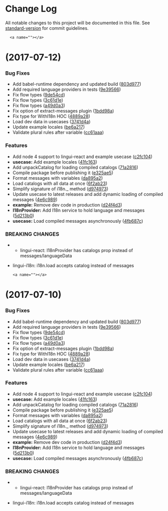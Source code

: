 # Change Log

All notable changes to this project will be documented in this file.
See [standard-version](https://github.com/conventional-changelog/standard-version) for commit guidelines.

      <a name=""></a>
#  (2017-07-12)


### Bug Fixes

* Add babel-runtime dependency and updated build ([803d977](https://github.com/lingui/js-lingui/commit/803d977))
* Add required language providers in tests ([9e39566](https://github.com/lingui/js-lingui/commit/9e39566))
* Fix flow types ([9de54cd](https://github.com/lingui/js-lingui/commit/9de54cd))
* Fix flow types ([3c61d1e](https://github.com/lingui/js-lingui/commit/3c61d1e))
* Fix flow types ([a49d0a3](https://github.com/lingui/js-lingui/commit/a49d0a3))
* Fix option of extract-messages plugin ([1bdd98a](https://github.com/lingui/js-lingui/commit/1bdd98a))
* Fix type for WithI18n HOC ([4889a28](https://github.com/lingui/js-lingui/commit/4889a28))
* Load dev data in usecases ([3741d4a](https://github.com/lingui/js-lingui/commit/3741d4a))
* Update example locales ([be6a217](https://github.com/lingui/js-lingui/commit/be6a217))
* Validate plural rules after variable ([cc61aaa](https://github.com/lingui/js-lingui/commit/cc61aaa))


### Features

* Add node 4 support to lingui-react and example usecase ([c2fc104](https://github.com/lingui/js-lingui/commit/c2fc104))
* **usecase:** Add example locales ([41fc163](https://github.com/lingui/js-lingui/commit/41fc163))
* Add unpackCatalog for loading compiled catalogs ([71a2816](https://github.com/lingui/js-lingui/commit/71a2816))
* Compile package before publishing it ([e325ae5](https://github.com/lingui/js-lingui/commit/e325ae5))
* Format messages with variables ([da895a2](https://github.com/lingui/js-lingui/commit/da895a2))
* Load catalogs with all data at once ([6f2ab23](https://github.com/lingui/js-lingui/commit/6f2ab23))
* Simplify signature of i18n._ method ([d974973](https://github.com/lingui/js-lingui/commit/d974973))
* Update usecase to latest releases and add dynamic loading of compiled messages ([4e6c989](https://github.com/lingui/js-lingui/commit/4e6c989))
* **example:** Remove dev code in production ([d24f4d3](https://github.com/lingui/js-lingui/commit/d24f4d3))
* **I18nProvider:** Add I18n service to hold language and messages ([5d213b0](https://github.com/lingui/js-lingui/commit/5d213b0))
* **usecase:** Load compiled messages asynchronously ([4fb687c](https://github.com/lingui/js-lingui/commit/4fb687c))


### BREAKING CHANGES

* - lingui-react: I18nProvider has catalogs prop instead of
messages/languageData
- lingui-i18n: i18n.load accepts catalog instead of messages




      <a name=""></a>
#  (2017-07-10)


### Bug Fixes

* Add babel-runtime dependency and updated build ([803d977](https://github.com/lingui/js-lingui/commit/803d977))
* Add required language providers in tests ([9e39566](https://github.com/lingui/js-lingui/commit/9e39566))
* Fix flow types ([9de54cd](https://github.com/lingui/js-lingui/commit/9de54cd))
* Fix flow types ([3c61d1e](https://github.com/lingui/js-lingui/commit/3c61d1e))
* Fix flow types ([a49d0a3](https://github.com/lingui/js-lingui/commit/a49d0a3))
* Fix option of extract-messages plugin ([1bdd98a](https://github.com/lingui/js-lingui/commit/1bdd98a))
* Fix type for WithI18n HOC ([4889a28](https://github.com/lingui/js-lingui/commit/4889a28))
* Load dev data in usecases ([3741d4a](https://github.com/lingui/js-lingui/commit/3741d4a))
* Update example locales ([be6a217](https://github.com/lingui/js-lingui/commit/be6a217))
* Validate plural rules after variable ([cc61aaa](https://github.com/lingui/js-lingui/commit/cc61aaa))


### Features

* Add node 4 support to lingui-react and example usecase ([c2fc104](https://github.com/lingui/js-lingui/commit/c2fc104))
* **usecase:** Add example locales ([41fc163](https://github.com/lingui/js-lingui/commit/41fc163))
* Add unpackCatalog for loading compiled catalogs ([71a2816](https://github.com/lingui/js-lingui/commit/71a2816))
* Compile package before publishing it ([e325ae5](https://github.com/lingui/js-lingui/commit/e325ae5))
* Format messages with variables ([da895a2](https://github.com/lingui/js-lingui/commit/da895a2))
* Load catalogs with all data at once ([6f2ab23](https://github.com/lingui/js-lingui/commit/6f2ab23))
* Simplify signature of i18n._ method ([d974973](https://github.com/lingui/js-lingui/commit/d974973))
* Update usecase to latest releases and add dynamic loading of compiled messages ([4e6c989](https://github.com/lingui/js-lingui/commit/4e6c989))
* **example:** Remove dev code in production ([d24f4d3](https://github.com/lingui/js-lingui/commit/d24f4d3))
* **I18nProvider:** Add I18n service to hold language and messages ([5d213b0](https://github.com/lingui/js-lingui/commit/5d213b0))
* **usecase:** Load compiled messages asynchronously ([4fb687c](https://github.com/lingui/js-lingui/commit/4fb687c))


### BREAKING CHANGES

* - lingui-react: I18nProvider has catalogs prop instead of
messages/languageData
- lingui-i18n: i18n.load accepts catalog instead of messages
